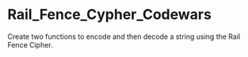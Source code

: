 # Rail_Fence_Cypher_Codewars
Create two functions to encode and then decode a string using the Rail Fence Cipher.
